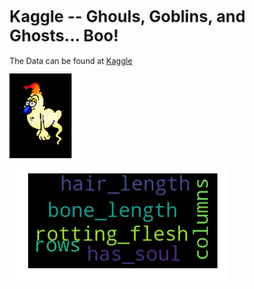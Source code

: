 # Kaggle -- Ghouls, Goblins, and Ghosts... Boo! 

The Data can be found at [Kaggle](https://www.kaggle.com/c/ghouls-goblins-and-ghosts-boo)


![Header](image/boo.gif)

![Header](image/cloud.png)
